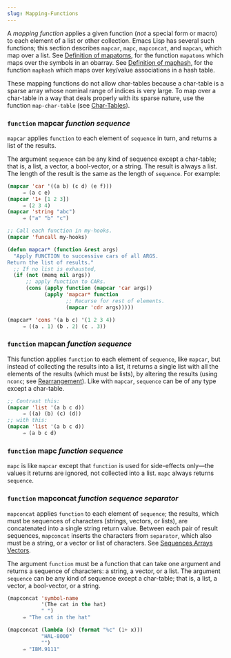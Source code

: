 ```yaml
---
slug: Mapping-Functions
---
```


A *mapping function* applies a given function (*not* a special form or macro) to each element of a list or other collection. Emacs Lisp has several such functions; this section describes `mapcar`, `mapc`, `mapconcat`, and `mapcan`, which map over a list. See [Definition of mapatoms](/docs/elisp/Definition-of-mapatoms), for the function `mapatoms` which maps over the symbols in an obarray. See [Definition of maphash](/docs/elisp/Definition-of-maphash), for the function `maphash` which maps over key/value associations in a hash table.

These mapping functions do not allow char-tables because a char-table is a sparse array whose nominal range of indices is very large. To map over a char-table in a way that deals properly with its sparse nature, use the function `map-char-table` (see [Char-Tables](/docs/elisp/Char_002dTables)).

### <span className="tag function">`function`</span> **mapcar** *function sequence*

`mapcar` applies `function` to each element of `sequence` in turn, and returns a list of the results.

The argument `sequence` can be any kind of sequence except a char-table; that is, a list, a vector, a bool-vector, or a string. The result is always a list. The length of the result is the same as the length of `sequence`. For example:

```lisp
(mapcar 'car '((a b) (c d) (e f)))
     ⇒ (a c e)
(mapcar '1+ [1 2 3])
     ⇒ (2 3 4)
(mapcar 'string "abc")
     ⇒ ("a" "b" "c")
```



```lisp
;; Call each function in my-hooks.
(mapcar 'funcall my-hooks)
```



```lisp
(defun mapcar* (function &rest args)
  "Apply FUNCTION to successive cars of all ARGS.
Return the list of results."
  ;; If no list is exhausted,
  (if (not (memq nil args))
      ;; apply function to CARs.
      (cons (apply function (mapcar 'car args))
            (apply 'mapcar* function
                   ;; Recurse for rest of elements.
                   (mapcar 'cdr args)))))
```



```lisp
(mapcar* 'cons '(a b c) '(1 2 3 4))
     ⇒ ((a . 1) (b . 2) (c . 3))
```

### <span className="tag function">`function`</span> **mapcan** *function sequence*

This function applies `function` to each element of `sequence`, like `mapcar`, but instead of collecting the results into a list, it returns a single list with all the elements of the results (which must be lists), by altering the results (using `nconc`; see [Rearrangement](/docs/elisp/Rearrangement)). Like with `mapcar`, `sequence` can be of any type except a char-table.

```lisp
;; Contrast this:
(mapcar 'list '(a b c d))
     ⇒ ((a) (b) (c) (d))
;; with this:
(mapcan 'list '(a b c d))
     ⇒ (a b c d)
```

### <span className="tag function">`function`</span> **mapc** *function sequence*

`mapc` is like `mapcar` except that `function` is used for side-effects only—the values it returns are ignored, not collected into a list. `mapc` always returns `sequence`.

### <span className="tag function">`function`</span> **mapconcat** *function sequence separator*

`mapconcat` applies `function` to each element of `sequence`; the results, which must be sequences of characters (strings, vectors, or lists), are concatenated into a single string return value. Between each pair of result sequences, `mapconcat` inserts the characters from `separator`, which also must be a string, or a vector or list of characters. See [Sequences Arrays Vectors](/docs/elisp/Sequences-Arrays-Vectors).

The argument `function` must be a function that can take one argument and returns a sequence of characters: a string, a vector, or a list. The argument `sequence` can be any kind of sequence except a char-table; that is, a list, a vector, a bool-vector, or a string.

```lisp
(mapconcat 'symbol-name
           '(The cat in the hat)
           " ")
     ⇒ "The cat in the hat"
```



```lisp
(mapconcat (lambda (x) (format "%c" (1+ x)))
           "HAL-8000"
           "")
     ⇒ "IBM.9111"
```

